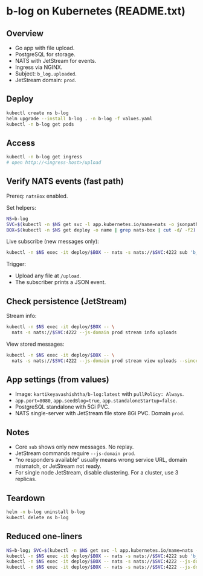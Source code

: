 # b-log on Kubernetes (README.txt)

## Overview

* Go app with file upload.
* PostgreSQL for storage.
* NATS with JetStream for events.
* Ingress via NGINX.
* Subject: `b_log.uploaded`.
* JetStream domain: `prod`.

## Deploy

```bash
kubectl create ns b-log
helm upgrade --install b-log . -n b-log -f values.yaml
kubectl -n b-log get pods
```

## Access

```bash
kubectl -n b-log get ingress
# open http://<ingress-host>/upload
```

## Verify NATS events (fast path)

Prereq: `natsBox` enabled.

Set helpers:

```bash
NS=b-log
SVC=$(kubectl -n $NS get svc -l app.kubernetes.io/name=nats -o jsonpath='{.items[0].metadata.name}')
BOX=$(kubectl -n $NS get deploy -o name | grep nats-box | cut -d/ -f2)
```

Live subscribe (new messages only):

```bash
kubectl -n $NS exec -it deploy/$BOX -- nats -s nats://$SVC:4222 sub 'b_log.uploaded'
```

Trigger:

* Upload any file at `/upload`.
* The subscriber prints a JSON event.

## Check persistence (JetStream)

Stream info:

```bash
kubectl -n $NS exec -it deploy/$BOX -- \
  nats -s nats://$SVC:4222 --js-domain prod stream info uploads
```

View stored messages:

```bash
kubectl -n $NS exec -it deploy/$BOX -- \
  nats -s nats://$SVC:4222 --js-domain prod stream view uploads --since 10m
```

## App settings (from values)

* Image: `kartikeyavashishtha/b-log:latest` with `pullPolicy: Always`.
* `app.port=8080`, `app.seedBlog=true`, `app.standaloneStartup=false`.
* PostgreSQL standalone with 5Gi PVC.
* NATS single-server with JetStream file store 8Gi PVC. Domain `prod`.

## Notes

* Core `sub` shows only new messages. No replay.
* JetStream commands require `--js-domain prod`.
* “no responders available” usually means wrong service URL, domain mismatch, or JetStream not ready.
* For single node JetStream, disable clustering. For a cluster, use 3 replicas.

## Teardown

```bash
helm -n b-log uninstall b-log
kubectl delete ns b-log
```

## Reduced one-liners

```bash
NS=b-log; SVC=$(kubectl -n $NS get svc -l app.kubernetes.io/name=nats -o jsonpath='{.items[0].metadata.name}'); BOX=$(kubectl -n $NS get deploy -o name | grep nats-box | cut -d/ -f2)
kubectl -n $NS exec -it deploy/$BOX -- nats -s nats://$SVC:4222 sub 'b_log.uploaded'
kubectl -n $NS exec -it deploy/$BOX -- nats -s nats://$SVC:4222 --js-domain prod stream info uploads
kubectl -n $NS exec -it deploy/$BOX -- nats -s nats://$SVC:4222 --js-domain prod stream view uploads --since 10m
```
